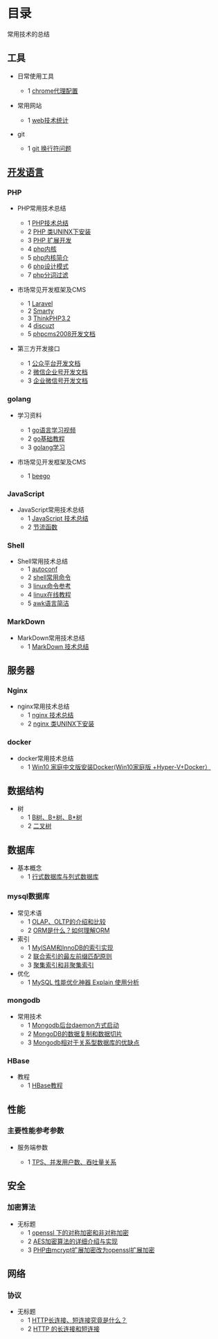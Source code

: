 # 目录

常用技术的总结

## 工具

- 日常使用工具
  - 1 [chrome代理配置](https://www.switchyomega.com/)

- 常用网站
  - 1 [web技术统计](https://w3techs.com)

- git
  - 1 [git 换行符问题](./git/config.md)

## [开发语言](http://www.cnblogs.com/jingmoxukong/p/8193709.html)

### PHP

- PHP常用技术总结
  - 1 [PHP技术总结](./php/summary.md)
  - 2 [PHP 类UNINX下安装](./php/php_install.md)
  - 3 [PHP 扩展开发](./php/PHP_extend.md)
  - 4 [php内核](http://www.nowamagic.net/librarys/veda/detail/1285)
  - 5 [php内核简介](http://www.php-internals.com/)
  - 6 [php设计模式](http://www.lai18.com/cate/110.html)
  - 7 [php分词过滤](http://blog.41ms.com/post/41.html)

- 市场常见开发框架及CMS
  - 1 [Laravel](http://www.golaravel.com/laravel/docs/5.0/,"Laravel")
  - 2 [Smarty](http://www.php100.com/manual/smarty3/, "smarty")
  - 3 [ThinkPHP3.2](http://document.thinkphp.cn/manual_3_2.html,"ThinkPHP3.2")
  - 4 [discuzt](http://discuzt.cr180.com/)
  - 5 [phpcms2008开发文档](http://www.phpcms.cn/doc/PHPCMSDocumentor/function_chinese.html)

- 第三方开发接口
  - 1 [公众平台开发文档](http://mp.weixin.qq.com/wiki/18/28fc21e7ed87bec960651f0ce873ef8a.html)
  - 2 [微信企业号开发文档](http://qydev.weixin.qq.com/wiki/index.php?title=%E9%A6%96%E9%A1%B5)
  - 3 [企业微信号开发文档](http://qydev.weixin.qq.com/wiki/index.php?title=%E9%A6%96%E9%A1%B5)

### golang

- 学习资料
  - 1 [go语言学习视频](http://www.ucai.cn/course/show/69)
  - 2 [go基础教程](https://github.com/Unknwon/the-way-to-go_ZH_CN/blob/master/eBook/directory.md)
  - 3 [golang学习](http://yougg.github.io/static/gonote/GolangStudy.html)

- 市场常见开发框架及CMS
  - 1 [beego](https://beego.me/)

### JavaScript

- JavaScript常用技术总结
  - 1 [JavaScript 技术总结](./javascript/summary.md)
  - 2 [节流函数](./javascript/throttle.md)

### Shell

- Shell常用技术总结
  - 1 [autoconf](./shell/autoconf_summary.md)
  - 2 [shell常用命令](./shell/shell_summary.md)
  - 3 [linux命令参考](http://man.linuxde.net/)
  - 4 [linux在线教程](http://c.biancheng.net/cpp/html/2726.html)
  - 5 [awk语言简洁](http://awk.readthedocs.org/en/latest/chapter-one.html)

### MarkDown

- MarkDown常用技术总结
  - 1 [MarkDown 技术总结](./markdown/markdown_sumary.md)

## 服务器

### Nginx

- nginx常用技术总结
  - 1 [nginx 技术总结](./nginx/summary.md)
  - 2 [nginx 类UNINX下安装](./nginx/nginx_install.md)

### docker

- docker常用技术总结
  - 1 [Win10 家庭中文版安装Docker(Win10家庭版 +Hyper-V+Docker）](https://www.cnblogs.com/temari/p/13188168.html)

## 数据结构

- 树
  - 1 [B树、B+树、B*树](https://www.jianshu.com/p/db226e0196b4)
  - 2 [二叉树](https://juejin.im/entry/596aad4a6fb9a06b9b73c33f)

## 数据库

- 基本概念
  - 1 [行式数据库与列式数据库](https://blog.csdn.net/u011397715/article/details/41249081)

### mysql数据库

- 常见术语  
  - 1 [OLAP、OLTP的介绍和比较](https://www.cnblogs.com/hhandbibi/p/7118740.html)
  - 2 [ORM是什么？如何理解ORM](https://www.cnblogs.com/huanhang/p/6054908.html)
- 索引
  - 1 [MyISAM和InnoDB的索引实现](https://www.cnblogs.com/zlcxbb/p/5757245.html)
  - 2 [联合索引的最左前缀匹配原则](https://www.jianshu.com/p/b7911e0394b0)
  - 3 [聚集索引和非聚集索引](http://www.cnblogs.com/aspnethot/articles/1504082.html)
- 优化
  - 1 [MySQL 性能优化神器 Explain 使用分析](https://segmentfault.com/a/1190000008131735#articleHeader5)

### mongodb

- 常用技术
  - 1 [Mongodb后台daemon方式启动](http://chenzhou123520.iteye.com/blog/1634676)
  - 2 [MongoDB的数据复制和数据切片](http://blog.51cto.com/ljbaby/1696180)
  - 3 [Mongodb相对于关系型数据库的优缺点](http://mxdxm.iteye.com/blog/2093603)

### HBase

- 教程
  - 1 [HBase教程](https://www.yiibai.com/hbase/hbase_architecture.html)

## 性能

### 主要性能参考参数

- 服务端参数

  - 1 [TPS、并发用户数、吞吐量关系](https://www.cnblogs.com/zhengah/p/4532156.html)

## 安全

### 加密算法

- 无标题
  - 1 [openssl 下的对称加密和非对称加密](https://www.cnblogs.com/fxyy/p/8868351.html)
  - 2 [AES加密算法的详细介绍与实现](https://blog.csdn.net/qq_28205153/article/details/55798628)
  - 3 [PHP由mcrypt扩展加密改为openssl扩展加密](https://www.xxling.com/blog/article/3114.aspx)

## 网络

### 协议

- 无标题
  - 1 [HTTP长连接、短连接究竟是什么？](http://www.cnblogs.com/gotodsp/p/6366163.html)
  - 2 [HTTP 的长连接和短连接](http://blog.jobbole.com/104108/)
